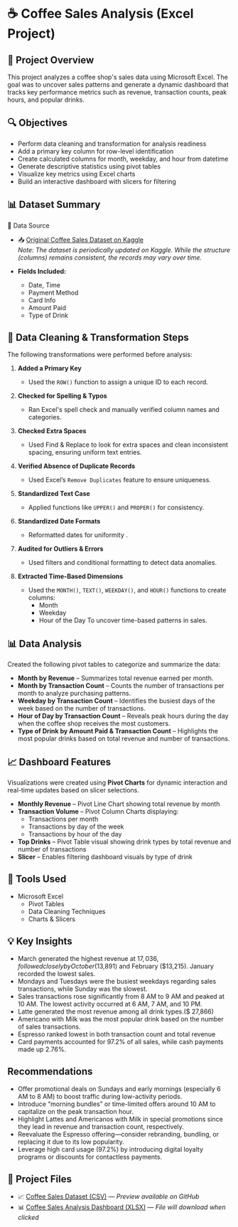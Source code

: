 # ☕ Coffee Sales Analysis (Excel Project)
## 📌 Project Overview
This project analyzes a coffee shop's sales data using Microsoft Excel. The goal was to uncover sales patterns and generate a dynamic dashboard that tracks key performance metrics such as revenue, transaction counts, peak hours, and popular drinks.

## 🔍 Objectives  
- Perform data cleaning and transformation for analysis readiness  
- Add a primary key column for row-level identification  
- Create calculated columns for month, weekday, and hour from datetime  
- Generate descriptive statistics using pivot tables  
- Visualize key metrics using Excel charts  
- Build an interactive dashboard with slicers for filtering

## 📊 Dataset Summary
 🔗 Data Source

- 📥 [Original Coffee Sales Dataset on Kaggle](https://www.kaggle.com/datasets/ihelon/coffee-sales)  
  *Note: The dataset is periodically updated on Kaggle. While the structure (columns) remains consistent, the records may vary over time.*

- **Fields Included:**
  - Date, Time
  - Payment Method
  - Card Info
  - Amount Paid
  - Type of Drink

## 🔄 Data Cleaning & Transformation Steps  
The following transformations were performed before analysis:

1. **Added a Primary Key**  
   - Used the `ROW()` function to assign a unique ID to each record.

2. **Checked for Spelling & Typos**  
   - Ran Excel's spell check and manually verified column names and categories.

3. **Checked Extra Spaces**  
   - Used Find & Replace to look for extra spaces and clean inconsistent spacing, ensuring uniform text entries.

4. **Verified Absence of Duplicate Records**  
   - Used Excel’s `Remove Duplicates` feature to ensure uniqueness.

5. **Standardized Text Case**  
   - Applied functions like `UPPER()` and `PROPER()` for consistency.

6. **Standardized Date Formats**  
   - Reformatted dates for uniformity .

7. **Audited for Outliers & Errors**  
   - Used filters and conditional formatting to detect data anomalies.

8. **Extracted Time-Based Dimensions**  
   - Used the `MONTH()`, `TEXT()`, `WEEKDAY()`, and `HOUR()` functions to create columns:
     - Month
     - Weekday
     - Hour of the Day
To uncover time-based patterns in sales.

## 📊 Data Analysis 

Created the following pivot tables to categorize and summarize the data:

- **Month by Revenue** – Summarizes total revenue earned per month.  
- **Month by Transaction Count** – Counts the number of transactions per month to analyze purchasing patterns.  
- **Weekday by Transaction Count** – Identifies the busiest days of the week based on the number of transactions.  
- **Hour of Day by Transaction Count** – Reveals peak hours during the day when the coffee shop receives the most customers.  
- **Type of Drink by Amount Paid & Transaction Count** – Highlights the most popular drinks based on total revenue and number of transactions.  

## 📈 Dashboard Features  

Visualizations were created using **Pivot Charts** for dynamic interaction and real-time updates based on slicer selections.

- **Monthly Revenue** – Pivot Line Chart showing total revenue by month  
- **Transaction Volume** – Pivot Column Charts displaying:  
  - Transactions per month  
  - Transactions by day of the week  
  - Transactions by hour of the day  
- **Top Drinks** – Pivot Table visual showing drink types by total revenue and number of transactions  
- **Slicer** – Enables filtering dashboard visuals by type of drink  

## 🔧 Tools Used  
- Microsoft Excel  
  - Pivot Tables  
  - Data Cleaning Techniques  
  - Charts & Slicers

## 💡 Key Insights  
- March generated the highest revenue at $17,036, followed closely by October ($13,891) and February ($13,215). January recorded the lowest sales.
- Mondays and Tuesdays were the busiest weekdays regarding sales transactions, while Sunday was the slowest.
- Sales transactions rose significantly from 8 AM to 9 AM and peaked at 10 AM. The lowest activity occurred at 6 AM, 7 AM, and 10 PM.
- Latte generated the most revenue among all drink types.($ 27,866)
- Americano with Milk was the most popular drink based on the number of sales transactions.
- Espresso ranked lowest in both transaction count and total revenue
- Card payments accounted for 97.2% of all sales, while cash payments made up 2.76%.

## Recommendations
- Offer promotional deals on Sundays and early mornings (especially 6 AM to 8 AM) to boost traffic during low-activity periods.
- Introduce “morning bundles” or time-limited offers around 10 AM to capitalize on the peak transaction hour.
- Highlight Lattes and Americanos with Milk in special promotions since they lead in revenue and transaction count, respectively.
- Reevaluate the Espresso offering—consider rebranding, bundling, or replacing it due to its low popularity.
- Leverage high card usage (97.2%) by introducing digital loyalty programs or discounts for contactless payments.
   
## 📂 Project Files

- 📈 [Coffee Sales Dataset (CSV)](data_raw/coffee%20sales%20dataset.csv) — *Preview available on GitHub*
- 📊 [Coffee Sales Analysis Dashboard (XLSX)](data_clean/coffee%20sales%20Analysis%20dashboard.xlsx) — *File will download when clicked*




  

